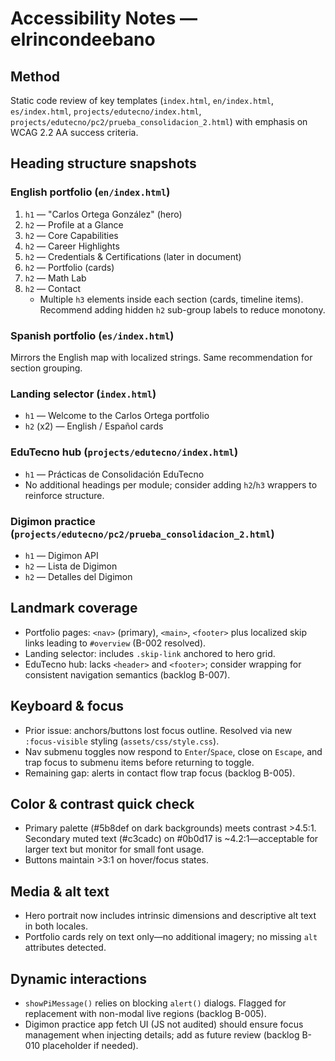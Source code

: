 # Accessibility Notes — elrincondeebano

## Method
Static code review of key templates (`index.html`, `en/index.html`, `es/index.html`, `projects/edutecno/index.html`, `projects/edutecno/pc2/prueba_consolidacion_2.html`) with emphasis on WCAG 2.2 AA success criteria.

## Heading structure snapshots

### English portfolio (`en/index.html`)
1. `h1` — "Carlos Ortega González" (hero)
2. `h2` — Profile at a Glance
3. `h2` — Core Capabilities
4. `h2` — Career Highlights
5. `h2` — Credentials & Certifications (later in document)
6. `h2` — Portfolio (cards)
7. `h2` — Math Lab
8. `h2` — Contact
   - Multiple `h3` elements inside each section (cards, timeline items). Recommend adding hidden `h2` sub-group labels to reduce monotony.

### Spanish portfolio (`es/index.html`)
Mirrors the English map with localized strings. Same recommendation for section grouping.

### Landing selector (`index.html`)
- `h1` — Welcome to the Carlos Ortega portfolio
- `h2` (x2) — English / Español cards

### EduTecno hub (`projects/edutecno/index.html`)
- `h1` — Prácticas de Consolidación EduTecno
- No additional headings per module; consider adding `h2`/`h3` wrappers to reinforce structure.

### Digimon practice (`projects/edutecno/pc2/prueba_consolidacion_2.html`)
- `h1` — Digimon API
- `h2` — Lista de Digimon
- `h2` — Detalles del Digimon

## Landmark coverage
- Portfolio pages: `<nav>` (primary), `<main>`, `<footer>` plus localized skip links leading to `#overview` (B-002 resolved).
- Landing selector: includes `.skip-link` anchored to hero grid.
- EduTecno hub: lacks `<header>` and `<footer>`; consider wrapping for consistent navigation semantics (backlog B-007).

## Keyboard & focus
- Prior issue: anchors/buttons lost focus outline. Resolved via new `:focus-visible` styling (`assets/css/style.css`).
- Nav submenu toggles now respond to `Enter`/`Space`, close on `Escape`, and trap focus to submenu items before returning to toggle.
- Remaining gap: alerts in contact flow trap focus (backlog B-005).

## Color & contrast quick check
- Primary palette (#5b8def on dark backgrounds) meets contrast >4.5:1. Secondary muted text (#c3cadc) on #0b0d17 is ~4.2:1—acceptable for larger text but monitor for small font usage.
- Buttons maintain >3:1 on hover/focus states.

## Media & alt text
- Hero portrait now includes intrinsic dimensions and descriptive alt text in both locales.
- Portfolio cards rely on text only—no additional imagery; no missing `alt` attributes detected.

## Dynamic interactions
- `showPiMessage()` relies on blocking `alert()` dialogs. Flagged for replacement with non-modal live regions (backlog B-005).
- Digimon practice app fetch UI (JS not audited) should ensure focus management when injecting details; add as future review (backlog B-010 placeholder if needed).

